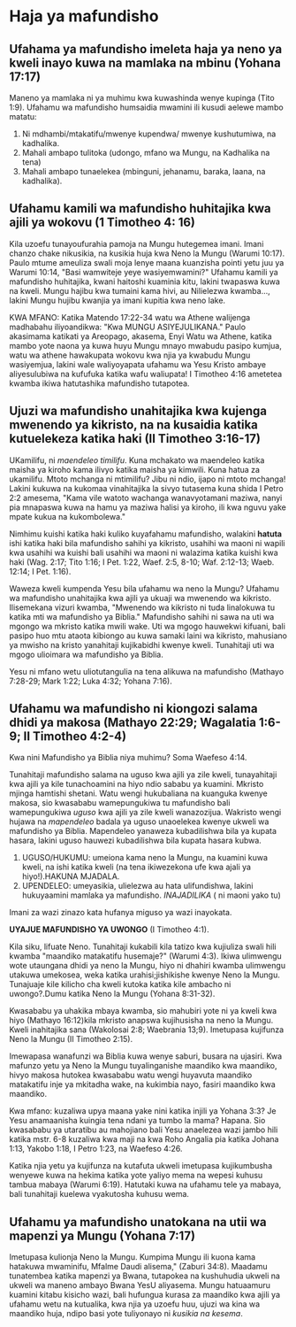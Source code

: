 ﻿# Haja ya mafundisho

## Ufahama ya mafundisho imeleta haja ya neno ya kweli inayo kuwa na mamlaka na mbinu (Yohana 17:17)

Maneno ya mamlaka ni ya muhimu kwa kuwashinda wenye kupinga (Tito 1:9). Ufahamu wa mafundisho humsaidia  mwamini ili kusudi aelewe mambo matatu: 

1. Ni mdhambi/mtakatifu/mwenye kupendwa/ mwenye kushutumiwa, na kadhalika. 
2. Mahali ambapo tulitoka (udongo, mfano wa Mungu, na Kadhalika na tena)
3. Mahali ambapo tunaelekea (mbinguni, jehanamu, baraka, laana, na kadhalika).

## Ufahamu kamili wa mafundisho huhitajika kwa ajili ya wokovu (1 Timotheo 4: 16)

Kila uzoefu tunayoufurahia pamoja na Mungu hutegemea imani. Imani chanzo chake nikusikia, na kusikia huja kwa Neno la Mungu (Warumi 10:17). Paulo mtume ameuliza swali moja lenye maana kuanzisha pointi yetu juu ya Warumi 10:14, "Basi wamwiteje yeye wasiyemwamini?" Ufahamu kamili ya mafundisho huhitajika, kwani haitoshi kuaminia kitu, lakini twapaswa kuwa na kweli. Mungu hajibu kwa tumaini kama hivi, au Nilielezwa kwamba..., lakini Mungu hujibu kwanjia ya imani kupitia kwa neno lake.

KWA MFANO: Katika Matendo 17:22-34 watu wa Athene walijenga madhabahu iliyoandikwa: "Kwa MUNGU ASIYEJULIKANA." Paulo akasimama katikati ya Areopago, akasema, Enyi Watu wa Athene, katika mambo yote naona ya kuwa huyu Mungu mnayo mwabudu pasipo kumjua, watu wa athene hawakupata wokovu kwa njia ya kwabudu Mungu wasiyemjua, lakini wale waliyoyapata ufahamu wa Yesu Kristo ambaye aliyesulubiwa na kufufuka katika wafu waliupata! I Timotheo 4:16 ametetea kwamba ikiwa hatutashika mafundisho tutapotea.

## Ujuzi wa mafundisho unahitajika kwa kujenga mwenendo ya kikristo, na na kusaidia katika kutuelekeza katika haki (II Timotheo 3:16-17)

UKamilifu, ni _maendeleo timilifu_. Kuna mchakato wa maendeleo katika maisha ya kiroho kama ilivyo katika maisha ya kimwili. Kuna hatua za ukamilifu. Mtoto mchanga ni mtimilifu? Jibu ni ndio, ijapo ni mtoto mchanga! Lakini kukuwa na kukomaa vinahitajika la sivyo tutasema kuna shida I Petro 2:2 amesema, "Kama vile watoto wachanga wanavyotamani maziwa, nanyi pia mnapaswa kuwa na hamu ya maziwa halisi ya kiroho, ili kwa nguvu yake mpate kukua na kukombolewa."

Nimhimu kuishi katika haki kuliko kuyafahamu mafundisho, walakini **hatuta** ishi katika haki bila mafundisho sahihi ya kikristo, usahihi wa maoni ni wapili kwa usahihi wa kuishi bali usahihi wa maoni ni walazima katika kuishi kwa haki (Wag. 2:17; Tito 1:16; I Pet. 1:22, Waef. 2:5, 8-10; Waf. 2:12-13; Waeb. 12:14; I Pet. 1:16).

Waweza kweli kumpenda Yesu bila ufahamu wa neno la Mungu? Ufahamu wa mafundisho unahitajika kwa ajili ya ukuaji wa mwenendo wa kikristo. Ilisemekana vizuri kwamba, "Mwenendo wa kikristo ni tuda linalokuwa tu katika mti wa mafundisho ya Biblia." Mafundisho sahihi ni sawa na uti wa mgongo wa mkristo katika mwili wake. Uti wa mgogo hauwekwi kifuani, bali pasipo huo mtu ataota kibiongo au kuwa samaki laini wa kikristo, mahusiano ya mwisho na kristo yanahitaji kujikabidhi kwenye kweli. Tunahitaji uti wa mgogo ulioimara wa mafundisho ya Biblia.
 
Yesu ni mfano wetu uliotutangulia na tena alikuwa na mafundisho (Mathayo 7:28-29; Mark 1:22; Luka 4:32; Yohana 7:16).

## Ufahamu wa mafundisho ni kiongozi salama dhidi ya makosa (Mathayo 22:29; Wagalatia 1:6-9; II Timotheo 4:2-4)

Kwa nini Mafundisho ya Biblia niya muhimu? Soma Waefeso 4:14.

Tunahitaji mafundisho salama na uguso kwa ajili ya zile kweli, tunayahitaji kwa ajili ya kile tunachoamini na hiyo ndio sababu ya kuamini. Mkristo mjinga hamtishi shetani. Watu wengi hukubaliana na kuanguka kwenye makosa, sio kwasababu wamepungukiwa tu mafundisho bali wamepungukiwa _uguso_ kwa ajili ya zile kweli wanazozijua. Wakristo wengi hujawa na _mapendeleo_ badala ya uguso unaoelekea kwenye ukweli wa mafundisho ya Biblia. Mapendeleo yanaweza kubadilishwa bila ya kupata hasara, lakini uguso hauwezi kubadilishwa bila kupata hasara kubwa. 

1. UGUSO/HUKUMU: umeiona kama neno la Mungu, na kuamini kuwa kweli, na ishi katika kweli (na tena ikiwezekona ufe kwa ajali ya hiyo!).HAKUNA MJADALA.
2. UPENDELEO: umeyasikia, ulielezwa au hata ulifundishwa, lakini hukuyaamini mamlaka ya mafundisho. _INAJADILIKA_ ( ni maoni yako tu)

Imani za wazi zinazo kata hufanya miguso ya wazi inayokata.

**UYAJUE MAFUNDISHO YA UWONGO** (I Timotheo 4:1).

Kila siku, lifuate Neno. Tunahitaji kukabili kila tatizo kwa kujiuliza swali hili kwamba "maandiko matakatifu husemaje?" (Warumi 4:3). Ikiwa ulimwengu wote utaungana dhidi ya neno la Mungu, hiyo ni dhahiri kwamba ulimwengu utakuwa umekosea, weka katika urahisi;jishikishe kwenye Neno la Mungu. Tunajuaje kile kilicho cha kweli kutoka katika kile ambacho ni uwongo?.Dumu katika Neno la Mungu (Yohana 8:31-32).

Kwasababu ya uhakika mbaya kwamba, sio mahubiri yote ni ya kweli kwa hiyo (Mathayo 16:12)kila mkristo anapswa kujihusisha na neno la Mungu. Kweli inahitajika sana (Wakolosai 2:8; Waebrania 13;9). Imetupasa kujifunza Neno la Mungu (II Timotheo 2:15).

Imewapasa wanafunzi wa Biblia kuwa wenye saburi, busara na ujasiri. Kwa mafunzo yetu ya Neno la Mungu tuyalinganishe maandiko kwa maandiko, hivyo makosa hutokea kwasababu watu wengi huyavuta maandiko matakatifu inje ya mkitadha wake, na kukimbia nayo, fasiri maandiko kwa maandiko. 

Kwa mfano: kuzaliwa upya maana yake nini katika injili ya Yohana 3:3? Je Yesu anamaanisha kuingia tena ndani ya tumbo la mama? Hapana. Sio kwasababu ya utaratibu au mahojiano bali Yesu anaelezea wazi jambo hili katika mstr. 6-8 kuzaliwa kwa maji na kwa Roho Angalia pia katika Johana 1:13, Yakobo 1:18, I Petro 1:23, na Waefeso 4:26.

Katika njia yetu ya kujifunza na kutafuta ukweli imetupasa kujikumbusha wenyewe kuwa na hekima  katika yote yaliyo mema na wepesi kuhusu tambua mabaya (Warumi 6:19). Hatutaki kuwa na ufahamu tele ya mabaya, bali tunahitaji kuelewa vyakutosha kuhusu wema.

## Ufahamu ya mafundisho unatokana na utii wa mapenzi ya Mungu (Yohana 7:17)

Imetupasa kulionja Neno la Mungu. Kumpima Mungu ili kuona kama hatakuwa mwaminifu, Mfalme Daudi alisema," (Zaburi 34:8). Maadamu tunatembea katika mapenzi ya Bwana, tutapokea na kushuhudia ukweli na ukweli wa maneno ambayo Bwana YesU aliyasema. Mungu hatuaamuru kuamini kitabu kisicho wazi, bali hufungua kurasa za maandiko kwa ajili ya ufahamu wetu na kutualika, kwa njia ya uzoefu huu, ujuzi wa kina wa maandiko huja, ndipo basi yote tuliyonayo ni _kusikia na kesema_. 

